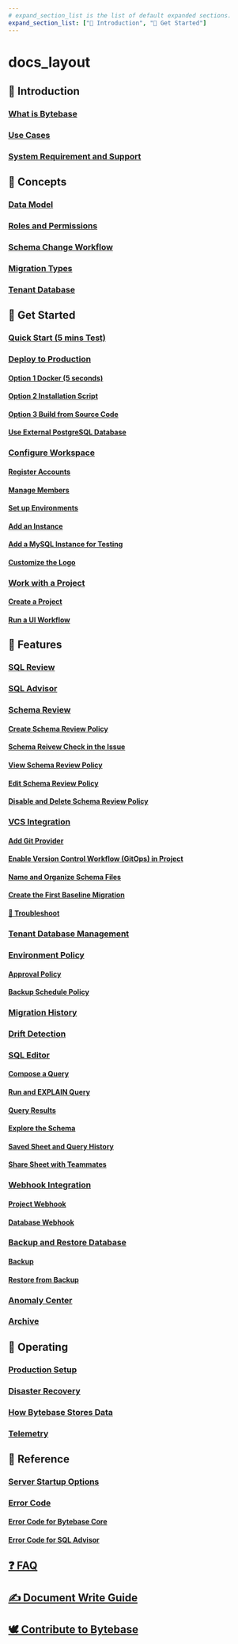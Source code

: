 ```yaml
---
# expand_section_list is the list of default expanded sections.
expand_section_list: ["👀 Introduction", "🐣 Get Started"]
---
```


# docs_layout

## 👀 Introduction

### [What is Bytebase](/introduction/what-is-bytebase)

### [Use Cases](/introduction/use-cases)

### [System Requirement and Support](/introduction/system-requirements-and-supported-versions)

## 🔑 Concepts

### [Data Model](/concepts/data-model)

### [Roles and Permissions](/concepts/roles-and-permissions)

### [Schema Change Workflow](/concepts/schema-change-workflow)

### [Migration Types](/concepts/migration-types)

### [Tenant Database](/concepts/tenant-database)

## 🐣 Get Started

### [Quick Start (5 mins Test)](/get-started/quick-start)

### [Deploy to Production](/get-started/deploy-to-production/overview)

#### [Option 1 Docker (5 seconds)](/get-started/deploy-to-production/deploy-with-docker)

#### [Option 2 Installation Script](/get-started/deploy-to-production/installation-script)

#### [Option 3 Build from Source Code](/get-started/deploy-to-production/build-from-source-code)

#### [Use External PostgreSQL Database](/get-started/deploy-to-production/external-postgres)

### [Configure Workspace](/get-started/configure-workspace/overview)

#### [Register Accounts](/get-started/configure-workspace/register-accounts)

#### [Manage Members](/get-started/configure-workspace/manage-members)

#### [Set up Environments](/get-started/configure-workspace/set-up-environments)

#### [Add an Instance](/get-started/configure-workspace/add-an-instance)

#### [Add a MySQL Instance for Testing](/get-started/configure-workspace/add-a-mysql-instance-for-testing)

#### [Customize the Logo](/get-started/configure-workspace/customize-the-logo)

### [Work with a Project](/get-started/work-with-a-project/overview)

#### [Create a Project](/get-started/work-with-a-project/create-a-project)

#### [Run a UI Workflow](/get-started/work-with-a-project/run-a-ui-workflow)

## 🚀 Features

### [SQL Review](/features/sql-review)

### [SQL Advisor](/features/sql-advisor)

### [Schema Review](/features/schema-review/overview)

#### [Create Schema Review Policy](/features/schema-review/create-schema-review-policy)

#### [Schema Reivew Check in the Issue](/features/schema-review/schema-review-check-in-the-issue)

#### [View Schema Review Policy](/features/schema-review/view-schema-review-policy)

#### [Edit Schema Review Policy](/features/schema-review/edit-schema-review-policy)

#### [Disable and Delete Schema Review Policy](/features/schema-review/disable-delete-policy)

### [VCS Integration](/features/vcs-integration/overview)

#### [Add Git Provider](/features/vcs-integration/add-git-provider)

#### [Enable Version Control Workflow (GitOps) in Project](/features/vcs-integration/enable-version-control-workflow)

#### [Name and Organize Schema Files](/features/vcs-integration/name-and-organize-schema-files)

#### [Create the First Baseline Migration](/features/vcs-integration/create-the-first-baseline-migration)

#### [🐞 Troubleshoot](/features/vcs-integration/troubleshoot)

### [Tenant Database Management](/features/tenant-database-management)

### [Environment Policy](/features/environment-policy/overview)

#### [Approval Policy](/features/environment-policy/approval-policy)

#### [Backup Schedule Policy](/features/environment-policy/backup-schedule-policy)

### [Migration History](/features/migration-history)

### [Drift Detection](/features/drift-detection)

### [SQL Editor](/features/sql-editor/overview)

#### [Compose a Query](/features/sql-editor/writing-a-query)

#### [Run and EXPLAIN Query](/features/sql-editor/run-queries)

#### [Query Results](/features/sql-editor/query-results)

#### [Explore the Schema](/features/sql-editor/explore-the-schema)

#### [Saved Sheet and Query History](/features/sql-editor/never-miss-your-works)

#### [Share Sheet with Teammates](/features/sql-editor/share-sheet-with-teammates)

### [Webhook Integration](/features/webhook-integration/overview)

#### [Project Webhook](/features/webhook-integration/project-webhook)

#### [Database Webhook](/features/webhook-integration/database-webhook)

### [Backup and Restore Database](/features/backup-restore-database/overview)

#### [Backup](/features/backup-restore-database/backup)

#### [Restore from Backup](/features/backup-restore-database/restore-from-backup)

### [Anomaly Center](/features/anomaly-center)

### [Archive](/features/archive)

## 🔧 Operating

### [Production Setup](/operating/production-setup)

### [Disaster Recovery](/operating/disaster-recovery)

### [How Bytebase Stores Data](/operating/how-bytebase-stores-data)

### [Telemetry](/operating/telemetry)

## 📖 Reference

### [Server Startup Options](/reference/command-line)

### [Error Code](/reference/error-code/overview)

#### [Error Code for Bytebase Core](/reference/error-code/core)

#### [Error Code for SQL Advisor](/reference/error-code/advisor)

## [❓ FAQ](/faq)

## [✍️ Document Write Guide](/document-write-guide)

## [🕊 Contribute to Bytebase](/contribute-to-bytebase)
